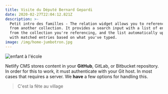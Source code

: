 ```yaml
---
title: Visite du Député Bernard Gepardi
date: 2020-02-27T22:04:12.821Z
description: >-
  Petit intro des familles - The relation widget allows you to reference items
  from another collection. It provides a search input with a list of entries
  from the collection you're referencing, and the list automatically updates
  with matched entries based on what you've typed.
image: /img/home-jumbotron.jpg
---
```

![enfant à l'école](/img/about-reinvest-profits.jpg "Ensemble c'est mieux")

Netlify CMS stores content in your **GitHub**, GitLab, or Bitbucket repository. In order for this to work, it must authenticate with your Git host. In most cases that requires a server. We **have** a few options for handling this.

> C'est la fête au village
